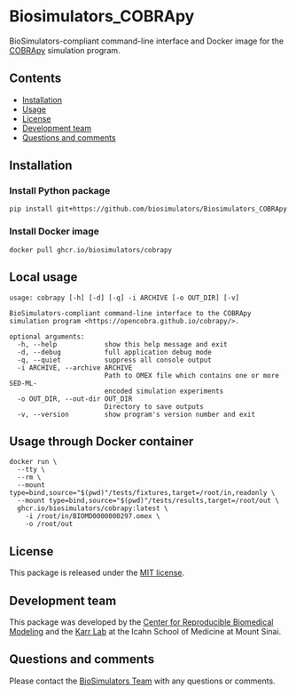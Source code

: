 # Biosimulators_COBRApy
BioSimulators-compliant command-line interface and Docker image for the [COBRApy](https://opencobra.github.io/cobrapy/) simulation program.

## Contents
* [Installation](#installation)
* [Usage](#usage)
* [License](#license)
* [Development team](#development-team)
* [Questions and comments](#questions-and-comments)

## Installation

### Install Python package
```
pip install git+https://github.com/biosimulators/Biosimulators_COBRApy
```

### Install Docker image
```
docker pull ghcr.io/biosimulators/cobrapy
```

## Local usage
```
usage: cobrapy [-h] [-d] [-q] -i ARCHIVE [-o OUT_DIR] [-v]

BioSimulators-compliant command-line interface to the COBRApy simulation program <https://opencobra.github.io/cobrapy/>.

optional arguments:
  -h, --help            show this help message and exit
  -d, --debug           full application debug mode
  -q, --quiet           suppress all console output
  -i ARCHIVE, --archive ARCHIVE
                        Path to OMEX file which contains one or more SED-ML-
                        encoded simulation experiments
  -o OUT_DIR, --out-dir OUT_DIR
                        Directory to save outputs
  -v, --version         show program's version number and exit
```

## Usage through Docker container
```
docker run \
  --tty \
  --rm \
  --mount type=bind,source="$(pwd)"/tests/fixtures,target=/root/in,readonly \
  --mount type=bind,source="$(pwd)"/tests/results,target=/root/out \
  ghcr.io/biosimulators/cobrapy:latest \
    -i /root/in/BIOMD0000000297.omex \
    -o /root/out
```

## License
This package is released under the [MIT license](LICENSE).

## Development team
This package was developed by the [Center for Reproducible Biomedical Modeling](http://reproduciblebiomodels.org) and the [Karr Lab](https://www.karrlab.org) at the Icahn School of Medicine at Mount Sinai.

## Questions and comments
Please contact the [BioSimulators Team](mailto:info@biosimulators.org) with any questions or comments.
